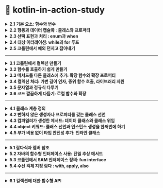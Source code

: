 # 📌 kotlin-in-action-study

<details>
<summary><strong>2.1 기본 요소: 함수와 변수</strong></summary>

## 2.1.1 첫 번째 코틀린 프로그램 작성 
  ```kotlin
fun main() {
  println("Hello World!")
}
```

- 함수를 선언할 때 `fun`  키워드 사용
- 코틀린은  간결성을 강조
- 세미클론(;)을 붙이지 않는다.

## 2.1.2 파라미터와 반환값이 있는 함수 선언

```kotlin
fun max(a: Int, b: Int): Int {
  return if (a > b) a else b 
}
```

- `max` 는 함수이름
- `(a: Int, b: Int)` 는 파라미터
- `Int` 는 반환타입
- `return if (a > b) a else b` 함수 본문

<aside>
💡

문(statement)과 식의 구분 

코틀린에서는 if는 식이지 문이 아님, 식은 값을만들어내며 다른 식의 하위 요소로 계산에 참여할 수 있는 반면, 문은 자신을 둘거싸고 있는 가장 안쪽 블록의 최상위 요소로 존재하면 아무런 값을 만들어내지 않는다는 차이가 있음. 

</aside>

## 2.1.3 식 본문을 사용해 함수를 더 간결한게 정의

```kotlin
fun max(a: Int, b: Int): Int = if (a > b) a else b 
```

- 위의 형태는 *식 분문 함수(expression body function)*이라고 부른다

모든 함수는 반환 타입이 정해져야 함, 하지만 위 본문 함수의 경우 굳이 반환타입을 적지 않아도 컴파일러가 함수 본문 식을 분석해서 식의 결과 타입을 함수 반환 타입으로 정해줌 ⇒ 이런 부석을 ‘***타입 추론’*** 이라 부름

---

## 2.1.4 데이터를 저장하기 위해 변수 선언

코틀린에서 변수 선언은 키워드(val 또는 var)로 시작하고 그 뒤에 변수이름이 옴, 그리고 변수 이름 뒤에 타입을 명시할 수 있음 

```kotlin
val question: String = "이건 질문이다" 
```

## 2.1.5 변수를 읽기 전용 변수나 제대입 가능 변수로 표시

`val` 는 value에서 따옴, 읽기 전용 참조(read-only reference)를 선언. val로 선언된 변수는 단 한 번만 대입할수 있음 (자바에서는 final) 

`var` 는 variable에서 따옴, 제대입 가능한 참조(reassignable reference) 선언, 초기화가 이뤄진 다음이라도 다른 값을 대입할 수 있음 

## 2.1.6 더 쉽게 문자열 형식 지정 : 문자열 템플릿

```kotlin
fun main() {
  val name = "고미정"
  println("Hello $name") // <= 이렇게 간단하게 사용 가능 
}
```
</details>

<details>
<summary><strong>2.2 행동과 데이터 캡슐화 : 클래스와 프로퍼티</strong></summary>

- 객체지향 언어로 클래스라는 추상화를 제공, 더 적은 양의 코드로 대부분의 공통적인 작업을 수행할수 있음

(Java)

```java
public class Person {
  private final String name;
  public Person(String name) {
    this.name = name;
  }
  public String getName() {
    return name;
  }
}
```

(Kotlin)

```kotlin
class Person(val name: String)
```

- 위 자바코드에 비해 kotlin는 이렇게 간단하게 작성할수 있다

## 2.2.1 클래스와 데이터를 연관시키고, 접근 가능하게 만들기 : 프로퍼티

- 클래스라는 개념은 데이터를 캡슐화하고, 캡슐화한 데이터를 다루는 코드를 한 주체 안에 가두는 것
- 자바에서는 데이터를 필드에 저장하면 멤버 필드의 가시성은 보통 비공개(private), 접근자 메서드를 제공   ⇒ 자바에서는 필드와 접근자를 한데 묶어 ‘프로퍼티(property)’ 라고 부름
- 코틀린은 프로퍼티를 언어 기본 기능으로 제공

```kotlin
class Person (
  val name: String, // 읽기 전용 프로퍼티로 getter 를 만들어냄
  var isStudent: Boolean // 쓸 수 있는 프로퍼티로 setter, getter를 만들어냄
)
```

## 2.2.2 프로퍼티 값을 저장하지 않고 계산 : 커스텀 접근자

```kotlin
class Rectangle(val height: Int, val width: Int) {
  val isSquare: Boolean 
    get() {
      return height == width 
    }
				
  // get() = height == width  <= 이렇게 사용해도 된다 
}
```

- 위 코드 처럼 사용할 수 있다.
- 커스텀 게터를 정의하는 방식과 클래스 안에 함수를 정의하는 방식 중 성능 차이는 없지만, 가독성 차이는 있다.  (요구사항에 따라 다르게 구현하면 될듯)

## 2.2.3 코틀린 소스코드 구조 : 디렉터리와 패키지

- 코틀린은 클래스를 조직화하기 위해 패키지라는 개념을 사용(자바 패키지와 비슷)
</details>

<details>
<summary><strong>2.3 선택 표현과 처리 : enum과 when</strong></summary>

- `when`은 자바의 `switch`를 대신하지만 훨씬 더 강력하며 더 자주 사용 되는 프로그래밍 요소
- 코틀린에서는 `enum class` 를 사용하지만 자바에서는 `enum` 을 사용

## 2.3.1 enum class와 enum 상수 정의

- enum은 자바 선언보다 코틀린 선언에 더 많은 키워드를 써야하는 흔치 않은 예

```kotlin
enum class Color {
  RED, ORANGE, YELLO;
}
```

- 이 예제에서는 코틀린에서 유일하게 세미콜론(;)이 필수인 부분을 볼 수 있음

## 2.3.2 when으로 이넘 클래스 다루기

```kotlin
fun getMnemonic(color: Color) {
  when (color) {
    Color.RED -> "RED"
    Color.GREEN -> "Green"
    Color.BLUE -> "Blue"
  }
}

fun main() {
  getMnemonic(Color.BLUE) 
  // Blue 
}

```

- 자바와 달리 break를 넣지 않아도 됨

## 2.3.3 when식의 대상을 변수에 캡처

```kotlin
enum class Color(val r: Int, val g: Int, val b: Int) {
  RED(255, 0, 0),
  GREEN(0, 255, 0),
  BLUE(0, 0, 255),
}

fun measureColor() = Color.RED

fun getWarm() = when (val color = measureColor()) {
  Color.RED -> "red: ${color.r}"// when안에서 만든 변수의 프로퍼티에 접근할 수 있음 
  Color.GREEN -> "greed : ${color.g}"
  Color.BLUE -> "blue : ${color.b}"
}
```

## 2.3.5 인자 없는 when 절 사용

```kotlin
val score = 75

when { // <- 인자가 없음 
  score >= 90 -> println("A")
  score >= 80 -> println("B")
  score >= 70 -> println("C")
  score >= 60 -> println("D")
  else -> println("F")
}
```

## 2.3.6 스마트 캐스트: 타입 검사와 타입 캐스트 조합

```kotlin
interface Expr

class Num(val value: Int) : Expr
class Sum(val left: Expr, val right: Expr) : Expr

fun eval(e: Expr): Int = when(e) {
  is Num -> e.value
  is Sum -> eval(e.left) + eval(e.right)
  else -> throw IllegalArgumentException("Unknown expression")
}
```

```kotlin
fun eval(e: Expr): Int {
  if (e is Num) {
    val n = e as Num // 여기서 Num으로 타입을 변환하는데, 이는 불필요한 중복
      return n.value
  }

  if (e is Sum) {
    return eval(e.right) + eval(e.left) // < 변수 e에 대해 스마트 캐스트를 사용
  }
  throw IllegalArgumentException("Unknown expression")
}

fun main() {
  println(eval(Sum(Sum(Num(1), Num(2)), Num(4))))
}

```

- `is`  는 자바의 `instanceof`  와 같다
- 코틀린의 is는 약간의 편의를 추가로 제공
</details>

<details>
<summary><strong>2.4 대상 이터레이션: while과 for 루프 </strong></summary>


- 코틀린의 이터레이션은 자바 등 다른 언어에서 사영호난 방법과 아주 비슷
- `while`은 다른 언어와 마찬가지인 전통적인 형식을 따름

## 2.4.1 조건이 참인 동안 코드 반복 : while 루프

- while 문

```kotlin
while(조건) {
  if(shouldExit) {
    break
  }
}
```

- do-while문

```kotlin
do {
  if (shouldExit) {
    continue
  }
} while (조건)
```

- 내포된 루프의 경우 코틀린에서는 레이블을 지정할 수 있음. 그 후 `break` 나 `continue` 를 사용할 때 레이블을 참조할수 있음

```kotlin
outer@while(outerCondition) {
  while(innerCondition) {
    //if(shouldExit) break 
    //if(shouldExit) continue

    // 레이블을 지정하면 지정한 루프를 빠져나갈수 있음
    //if(shouldExit) break@outer
    //if(shouldExit) continue@outer	
  }
}
```

## 2.4.2 수에 대해 이터레이션: 범위와 순열

- 코틀린의 범위는 폐구간, 즉 양끝을 포한하는 구간

```kotlin
val oneToTen = 1..10 // (1부터 10까지)
```

- 이런 식으로 어ㅈ떤 범위에 속한 값을 일정한 순서로 이터레이션하는 경우를 **순열(progresstion)이라고 부름**
- `downTo` 는 역방향 순열

## 2.4.3 맵에 대해 이터레이션

방법1. 

```kotlin
val collection = listOf("red", "blue", "green")
for (color in collection) {
  print("$color")
}
```

방법2

```kotlin
val collection = listOf("red", "blue", "green")
for ((index, element) in collection.whitIndex()) { // <- 인덱스와 함께 컬렉션을 이터레이션 함 
   print("$index, $element")
}
```

## 2.4.4 in으로 컬렉션이나 범위의 원소검사

- in 연산자를 사용해 어떤 값이 범위에 속하는지 검사할 수 있음

```kotlin
  when (ch) {
     in '0'..'9' -> println("$ch 는 숫자입니다.")
     in 'a'..'z', in 'A'..'Z' -> println("$ch 는 알파벳입니다.")
     else -> println("$ch 는 특수문자입니다.")
  }
```
</details>

<details>
<summary><strong>2.5 코틀린에서 예외 던지고 잡아내기</strong></summary>



- 코틀린에서 예외 처리는 자바나 다른 언어의 예외 처리와 비슷
- `throw` 키워드를 사용해 예외를 던질 수 있음
    
    ```kotlin
    if(percentage !in 0..100) {
	throw IllegalArgumentException("a percentage value nust be between - and 100") 
    }
    ```
    

## 2.5.1 try, catch, finally를 사용한 예외 처리와 오류 복구

```kotlin
try {
    // 예외가 발생할 수 있는 코드
} catch(e: Exception) {
    // 예외 처리 코드
} finally {
    // 항상 실행되는 코드 (예외 여부 상관없음)
}
```

```kotlin
fun parseNumber(input: String): Int {
    return try {
        input.toInt()
    } catch (e: NumberFormatException) {
        println("오류 발생: 숫자가 아닌 입력값 [$input]")
        -1 // 예외 발생 시 기본값으로 -1 반환하여 복구
    } finally {
        println("입력값 처리 완료: $input")
    }
}
```

- 자바에서는 체크 예외가 메서드 시그니처의 일부

| **예외 종류**	 | 	**메서드 시그니처에 명시 필요 여부** |
| --- | --- |
| Checked Exception (IOException, SQLException)	 | 필수 (꼭 명시해야 함) |
| Unchecked Exception (NullPointerException, ArithmeticException) |  불필요 (명시하지 않아도 됨 |

## 2.5.2 try를 식으로 사용

- 지금까지는 try를 문으로만 사용했지만, try의 결과를 변수에 대입 할 수 있음
- 아래 코드처럼 catch에서 반환할 수 도 있음
    
    ```kotlin
    fun parseInt(input: String): Int {
        return try {
            input.toInt()
        } catch (e: NumberFormatException) {
            -1  
        }
    }
    ```
</details>
<hr>
<details>
<summary><strong>3.1 코틀린에서 컬렉션 만들기 </strong></summary>



``` kotlin
val set1 = setOf(1,7, 53)

val list = listOf(1, 7, 53)
val map = listOf(1 to "one", 7 to "seven", 53 to "fifity-three")
```

- 여기서 `to` 는 언어가 제공하는 특별한 키워드가 아니라 일반 함수라는 점에 유의

```kotlin
println(set.javaClass) // class java.util.LinkedHasSet

println(list.javaClass) // class java.util.Arrays$ArrayList

println(map.javaClass) // class java.util.LinkedHashMap
```

- 결과에서 알 수 있는 것처럼 코틀린은 표준 자바 컬렉션 클래스를 사용
- 자바와 달리 코틀린 컬렉션 인터페이스가 디폴트로 읽기 전용이라는 사실을 알고있자	
</details>

<details>
<summary><strong>3.2 함수를 호출하기 쉽게 만들기</strong></summary>



- 컬렉션을 만드는 방법을 살펴봤으므로 뭔가 간단한 일을 하자?

```kotlin
val list = listOf(1, 2, 3)
println(list) 
// [1, ,2, 3]
```

## 3.2.1 이름 붙인 인자

- 첫 번째 문제는 함수 호출 부분의 가독성

```kotlin
val items = listOf("apple", "banana", "cherry")
val result = items.joinToString(separator = ", ", prefix = "[", postfix = "]")
println(result) 
```

- 코틀린으로 작성한 함수를 호출할 때는 함수에 전달하는 인자 중 일부의 이름을 명시 할 수 있음
- 전달하는 모든 인자의 이름을 지정하는 경우 심지어 인자의 수선를 변경할 수 있음

## 3.2.2 디폴트 파라미터 값

```kotlin
fun <T> .joinToString(
    collection: Collection<T>,
    separator: String = ", ",
    prefix: String = "",
    postfix: String = "".
): String 
```

- collection을 제외하고 기본값이 지정된 파라미터 값임
- 함수를 호출할때 모든 인자를 쓸 수도 있고, 일부를 생략할 수도 있음
- 함수의 디폴트 파라미터 값은 함수를 호출하는 쪽이 아니라 함수 선언 쪽에 인코딩 된다는 사실!, 어떤 클래스 안에 정의된 함수의 기본값을 바꾸고 그 클래스가 포함된 파일을 재컴파일하면 그 함수를 호출하는 코드 중 값을 지정하지 않은 모든 이자는 자동으로 바뀐

기본값을 적용받음

## 3.2.3 정적인 유틸리티 클래스 없애기: 최상위 함수와 프로퍼티

- 자바에서는 모든 코드를 클래스의 메서드로 작성해야만 한다는 사실을 알고 있음
- **최상위 함수와 프로퍼티**
    - Kotlin에서는 클래스 내부가 아닌 파일의 최상위에 직접 함수를 선언할 수 있음. 이렇게 선언된 함수는 해당 패키지 내에서 자유롭게 사용할 수 있음
- **적 메서드 불필요**
    - Java에서는 정적 메서드를 담기 위해 유틸리티 클래스를 만들어야 하지만, Kotlin에서는 이런 패턴이 필요 없음
- **JVM 상호 운용성**
    - 최상위 함수와 프로퍼티는 컴파일 시 파일 이름에 따른 클래스로 변환됨. 필요하다면 @file:JvmName("CustomName") 어노테이션을 사용해 클래스 이름을 변경할 수 있음
- 최상위 함수 예시
    
    ```kotlin
    fun isNullOrEmpty(s: String?): Boolean = s == null || s.isEmpty()
    ```
    
- 최상위 프로퍼티 예시
    
    ```kotlin
    val defaultGreeting: String = "Hello, world!"
    ```
</details>

<details>
<summary><strong>3.3 메서드를 다른 클래스에 추가: 확장 함수와 확장 프로퍼티 </strong></summary>



- 확장 함수는 단순
- 확장 함수는 어떤 클래스의 멤버 메서드인 것처럼 호출할 수있지만, 그 클래스의 밖에 선언된 함수

```kotlin
fun String.lastChar(): Char = this.get(this.length - 1)
```

- 함수 이름 앞에 그 함수가 확장할 클래스의 이름을 덧붙이는 것 → 이런 클래스를 수신 객체 타입(receiver type)라 부름
- 확장 함수 호출 . 시여러분이 호출하는 대상 값(객채)를 수신 객체(receiver object)라고 부름

```kotlin
println("Kotlin".lastChar()) 
// n 
```

- 확장 함수 내부에서는 일반적인 인스턴스 메서드의 내부와 마찬가지로 수신 객체의 메서드나 프로퍼티를 바로 사용할 수 있음
- 하지만 확장 함수가 캡슐화를 깨지 않는 다는 사실
- 클래스 안에서 정의한 메서드와 달리 확장 함수안에서는 클래스 내부에서만 사용 할수 있는 `private` , `protected` 를 사용 할 수 없음

## 3.3.1 임포트와 확장 함수

- 확장 함수를 쓰려면 다른 클래스나 함수와 마찬가지로 해당 함수를 임포드를 해야함

## 3.3.2 자바에서 확장 함수 호출

```kotlin
char c = StringUtilKt.lastChat("Java");
```

## 3.3.3 확장 함수로 유틸리티 함수 정의 (생략)

## 3.3.4 확장 함수는 오버라이드를 할수 없다

- 확장 함수는 오버라이드를 할 수 없음

## 3.3.5 확장 프로퍼티

- 확장 함수와 마찬가지로 확장 프로퍼티를 사용하면 함수가 아니라 프로퍼티 형식의 구문으로 사용할수 있는 api를 추가할 수 있음
- 프로퍼티라는 이름으로 불리기는 하지만 상태를 저장할 적절한 방법이 없기때문에 실제로 확장 프로퍼티는 아무 상태도 가질 수 없음

```kotlin
val String.lastChar: Char
	get() = get(length - 1)
```

- 확장 프로퍼티도 단지 프로퍼티에 수신 객체 클래스가 추가됐을 뿐임을 알 수 있음
- 뒷받침하는 필드가 없어 기본 게터 구현을 제공 할 수 없으므로 최소한 게터는 꼭 정의를 해야함
- 초기화 코드에서 계산한 값을 담을 장소가 전혀 없으므로 초기화 코드를 쓸 수 없음	
</details>

<details>
<summary><strong>3.4 컬렉션 처리: 가변 길이 인자, 중위 함수 호출, 라이브러리 지원 </strong></summary>


 - `vararg` 키워드를 사용하면 호출 시 인자 개수가 달라질 수 있는 함수를 정의 할 수 있음
- `infinx(중위)` 함수 호출 구문을 사용하면 인자가 하나뿐인 메서드를 간편하게 호출 할 수 있음
- `구조 분해 선언` 을 사용하면 복합적인 값을 분해해여 여러변수에 나눠 담을 수 있음

## 3.4.1 자바 컬렉션 API 확장

```kotlin
fun <T> List<T>.last(): T { /* 마지막 원소를 반환함 */}
fun Collection<Int>.max(): Int { /* 컬렉션의 최댓값을 찾음 */}
```

- 위 예시 처럼 확장함수로 사용 가능

## 3.4.2 가변 인자 함수 : 인자의 개수가 달라질 수 있는 함수 정의

- 리스트를 생성하는 함수를 호출할 대 원하는 만큼 많이 원소를 전달 할 수 있음

```kotlin
val list = listOf(2,3,4,5,6)
```

```kotlin
fun listOf<T>(vararg values: T): List<T> {}
```

- 이 함수는 호출할 때 원하는 개수만큼 여러값을 인자로 넘기면 배열에 그 값들을 넣어주는 언어 기능인 가변 길이 인자(vararg) 사용

- 이미 배열에 들어있는 원소를 가변 길이 인자로 넘길 떼도 코틀린과 자바 구문이 다름
- 자바에서는 배열을 그냥 넘기면 되지만 코틀린에서는 배열을 명시적으로 풀어 배열의 각 원소가 인자로 전달되게 해야함 → 이런 기능을 스프레드(spread) 연산자라 함
- 스프레드 연산은 배열앞에 *를 붙이기만 하면 됨

```kotlin
fun main(args: Array<String>) {
	val list = listOf("args:", *args)
}
```

## 3.4.2 쌍(튜플) 다루기 : 중위 호출과 구조 분해 선언

```kotlin
val map = mapOf(1 to "One", 7 to "seven", 3 to "three")
```

- `to` 라는 단어는 kotlin키워드가 아님 이 코드는 중위 호출이라는 특별한 방식으로 `to` 라는 일반 메서드를 호출
    
    ```kotlin
    infix fun Any.to(other: Any) = Pair(this, other)
    ```
    
    - 이 `to` 함수는 `Pair` 의 인스턴스를 반환
    - `Pair` 의 내용을 갖고 두 변수를 즉시 초기화 할 수 있음
        
        ```kotlin
        val (number, name) = 1 to "One"
        ```
        
        - 이런 기능을 구조 분해 선언 이라고 부름
</details>

<details>
<summary><strong>3.5 문자열과 정규식 다루기 </strong></summary>


- 코틀린 문자열은 자바 문자열과 똑같음
- 코틀린 코드가 만들어낸 문자열을 아무 자바 메서드에 넘겨도 되며, 자바 코드에서 받은 문자열을 아무 코틀린 표준 라이브러리 함수에 전달해도 전혀 문제 없음

## 3.5.1 문자열 나누기

- `String` 의 `split` 메서드를 알고 있을것이다
- `“12.345-6.A”.split(.)` 라는 호출의 결과가 `[12, 345-6, A]` 배열이라고 생각하는 실수를 저지를는 개발자가 많음 ⇒ 하지만 `split` 은 빈 배열을 반환함
- 이유는 `split` 이 정규식(regular expression)을 구분 문자열로 받아 . 그정슈식에 따라 문자열을 나누기 때문 → 이 경우 마침표는 모든 문자를 나타내는 정규식으로 해석
- 정규식을 파라미터로 받는 함수는 `String`이 아닌 `Regex` 타입의 값을 받음

```kotlin
fun main() {
	println("12.345-6.A".split("\\.|-".toRegex())) // <- 정규식을 명시적으로 받음
	// [12, 345, 6, A]
}
```

- 하지만 이렇게 간단한 경우 정규식을 사용할 필요 x
- `split` 확장 함수 오버로딩한 버전 중에는 구분 문자열을 하나 이상 인자로 받는 함수가 있음

```kotlin
fun main() {
	println("12.345-6.A".split('.', '-')) // 이렇게 사용해도 똑같은 결과를 얻을 수 있음 
}
```

## 3.5.2 정규식과 3중 따옴표로 묶은 문자열

- 코틀린에서는 정규식을 사용하지 않고도 문자열을 쉽게 파싱할 수 있음

## 3.5.3 여러 줄 3중 따옴표 문자열

- 3중 따옴표 문자열은 문자열 이스케이프를 피하기 위해서만 사용하지는 않음

```kotlin
fun main() {
    val multilineString = """
        첫 번째 줄입니다.
        두 번째 줄입니다.
        세 번째 줄입니다.
    """.trimIndent()

    println(multilineString)
}

//첫 번째 줄입니다.
//두 번째 줄입니다.
//세 번째 줄입니다.
```

- 3중 따옴표 문자열 안에 문자열 템플릿을 사용할 수 있음 그러나 3중 따옴표 문자열 안에서는 이스케이프를 할 수 없기 때문에 문자열 내용에서 $나 유니코드 이스케이프를 사용하고 싶을 때는 내포 식을 사용해야함
</details>

<details>
<summary><strong>3.6 코드 깔끔하게 다듬기: 로컬 함수와 확장</strong></summary>

 - 많은 개발자가 좋은 코드의 중요한 특징 중 하나가 중복이 없는 것이라 믿음 →ㅇㅈㅇㅈ
    
    → 이런 원칙에 대해 **반복하지 말라(DRY: Don’t Repeat Yourself)** 라는 이름도 있음 
    
- 자바에서는 쉽지않지만 코틀린에는 더 깔끔한 해법이 있음
- 코틀린에서는 함수에서 추출한 함수를 원래의 함수 내부에 내포 시킬 수 있음

- 코드 중복을 보여주는 예제

```kotlin
class Student(val name: String, val korean: Int, val english: Int, val math: Int) {
    fun koreanAverage(): Double {
        return korean / 100.0 * 100
    }

    fun englishAverage(): Double {
        return english / 100.0 * 100
    }

    fun mathAverage(): Double {
        return math / 100.0 * 100
    }
}
```

- 로컬 함수를 사용해 코드 중복 줄이기

```kotlin
class Student(val name: String, val korean: Int, val english: Int, val math: Int) {
    
    // 공통 로직을 메서드로 추출
    private fun calculateAverage(score: Int): Double {
        return score / 100.0 * 100
    }

    fun koreanAverage(): Double {
        return calculateAverage(korean)
    }

    fun englishAverage(): Double {
        return calculateAverage(english)
    }

    fun mathAverage(): Double {
        return calculateAverage(math)
    }
}
```

- 로컬 함수를 확장하기

```kotlin
class Calculator {
    fun calculateArea(width: Int, height: Int, isRectangle: Boolean): Int {

        fun rectangleArea() = width * height
        fun triangleArea() = width * height / 2

        return if (isRectangle) rectangleArea() else triangleArea()
    }
}

fun main() {
    val calculator = Calculator()

    println("직사각형 면적: ${calculator.calculateArea(10, 5, true)}")
    println("삼각형 면적: ${calculator.calculateArea(10, 5, false)}")
}
```

- `rectangleArea` , `triangleArea` 처럼 내부에 로컬 함수로 넣을 수 있음
- 하지만 내포된 함수의 깊이가 깊어지면 코드를 읽기가 상당히 어려워질 수 있으므로 일반적으로 한 단계만 함수를 내포시키라고 권장함
</details>

<hr>

<details>
<summary><strong>4.1 클래스 계층 정의</strong></summary>

 - 코틀린 가시성/접근 변경자는 자바와 비슷하지만 아무것도 지정하지 않을 경우의 기본 가시성은 다름
- 코틀린에 새로 도입한 `sealed` 변경자를 설명할거임
- `sealed` 는 클래스 상속이나 인터페이스 구현을 제한함

## 4.1.1  코틀린 인터페이스

- 코틀린 인터페이스 안에는 추상 메서드뿐 아니라 구현이 있는 메서드도 정의할 수 있음
- 다만, 인터페이스에는 아무런 상태도 들어갈 수 없음

```kotlin
interface Clickable {
  fun click()
}
```

- 이 코드는 `click` 이라는 추상 메서드가 있는 인터페이스를 정의
- 예를 들어 버튼을 클릭할 . 수있게 만들려면 클래스 선언에서 클래스 이름 뒤에 콜론을 표시하고 그 뒤에 인터페이스 이름을 넣고 `click` 함수의 구현을 제공해야함

```kotlin
class Button: Clickable {
  override fun click() = println("I was clicked")
}

fun main() {
  Button().click()
  // I was clicked
}
```

## 4.1.2 open, final, abstract 변경자: 기본적으로 final

- 기본적으로 코틀린 클래스에 대해 하위 클래스를 만들수 없고, 기반 클래스의 메서드를 하위 클래스가 오버라이드할 수도 없음 → 즉 코틀린에서 모든 클래스와 메서드는 기본적으로 `final` 임
- 자바는 `final` 로 명시적으로 지정하지 않는 . 한모든 클래스를 다른 클래스가 상속할 수 있고, 오버라이드도 가능 → 코틀린은 자바 방식이 편리할 수도 있지만 문제가 될수 있기에 이런 접근 방법을 사용하지 않음

---

- **`취약한 기반 클래스`**라는 문제는 기반 클래스 구현을 변경함으로써 하위 클래스가 잘못된 동작을 하게되는 경우를 뜻함
- 어떤 클래스가 자신을 상속하는 방법에 대해 정확한 규직을 제공하지 않는다면 그 클래스의 클라이언트는 기반 클래스를 작성한 사람의 의도와 다른 방식으로 메서드를 오버라이드할 위험이 있음
- 유명한 책인 이펙티브 자바에서는 “*상속을 위한 설계와 문서를 갖춰라 그럴 수 없다면 상속을 금지하라*” 라는 조언이 있음 ⇒ 이는 특별히 하위 클래스에서 오버라이드하도록 의도된 클래스와 메서드가 아니라면 모두 `final` 로 만들라는 뜻

⇒ 코틀린도 마찬가지로 철학을 따르면서, 클래스와 메서드는 기본적으로 `final` 임

- 어떤 클래스의 상속을 허용하려면 클래스 앞에 `open` 변경자를 붙여야함
- 클래스를 `abstract` 로 선언할 수도 있음, `abstract` 로 선언한 추상 클래스는 인스턴스화 할 수 없음
- 추상 클래스에는 구현이 없어 하위 클래스에서 오버라이드해야만하는 추상 멤버가 있는 것이 보통, 추상 멤버는 항상 열려있음, 따라서 추상 멤버 앞에 `open` 변경자를 명시할 필요 없음

![Image](https://github.com/user-attachments/assets/893014a8-df05-4e6e-ac20-d74367f0d08c)

## 4.1.3 가시성 변경자: 기본적으로 공개

- `가시성 변경자` 는 코드 기반에 있는 선언에 대한 클래스 외부 접근을 제어함
- 코틀린은. `public` `protected` `private` 변경자를 제공
- 코틀린에서 아무 변경자도 없는 선언은 모두 공개, 즉 `public` 임
- 모듈안으로만 한정된 가시성을 위해 코틀린은 `internal` 이라는 가시성을 제공, 모듈은 함께 컴파일되는 코틀린 파일의 집합
- 코틀린에서는 최상위 선언에 대해 `private` 가시성을 허용

![Image](https://github.com/user-attachments/assets/063eff48-eafe-4c08-9b8a-bc25ba1439b7)

## 4.1.4 내부 클래스와 내포된 클래스: 기본적으로 내포 클래스

- 자바처럼 코틀린에서도 클래스 안에 다른 클래스를 선언할 수 있음
- 클래스안에 다른 클래스를 선언하면 도우미 클래스를 캡슐화하거나 코드 정의를 그 코드를 사용하는 곳 가까이에 두고 싶을때 유용
- 하지만 자바와 달리 `nested class(내포 클래스)` 는 명시적으로 요청하지 않는 한 바깥쪽 클래스 인스턴스에 대한 접근 권한이 없음

![Image](https://github.com/user-attachments/assets/d3cab0a4-6200-4f30-a1ec-033dcd6ad401)

## 4.1.5 봉인된 클래스: 확장이 제한된 클래스 계층 정의

- `sealed class(봉인된 클래스)` 는 코틀린에서 클래스 계층의 확장을 제한하기 위해 사용되는 특수한 클래스
- **제한된 상속**  : `sealed class(봉인된 클래스)`는 같은 파일 내에서만 하위 클래스를 정의할 수 있으므로, 미리 정해진 클래스 계층만 존재하게 됨
- **안전한 `when` 표현식 :** 상속 계층이 제한되어 있기 때문에, `when` 식을 사용할 때 모든 경우를 쉽게 확인할 수 있어 컴파일러가 `exhaustive(모든 경우를 처리함을 보장)`검사를 수행할 수 있음
- **추상 클래스와 유사 :**  `sealed class(봉인된 클래스)`는 기본적으로 추상 클래스로 동작하며, 인스턴스를 직접 생성할 수 없음

```kotlin
sealed class Result

data class Success(val data: String) : Result()
data class Error(val message: String) : Result()

fun handleResult(result: Result) {
    when (result) {
        is Success -> println("성공: ${result.data}")
        is Error -> println("오류: ${result.message}")
    }
}
```
</details>


<details>
<summary><strong>4.2 뻔하지 않은 생성자나 프로퍼티를 갖는 클래스 선언 </strong></summary>

 - 객체지향 언어에서 클래스는 보통 생성자를 하나 이상 선언할 수 있음
- 코틀린도 마찬가지지만 한가지 중요하고 특이한 차이가 있음
- 코틀린은 주 생성사와 부 생성자를 구분함
- 또한, 코틀린에서는 초기화 블록을 통해 초기화 로직을 추가할 수 있음

## 4.2.1 클래스 초기화: 주 생성자와 초기화 블록

```kotlin
class User(val nickname: String)
```

- 보통 클래스의 모든 선언은 중괄호({}) 사이에 들어감, 하지만 이 클래스 선언에는 중괄호가 없고 괄호 사이에 `val` 선언만 존재함
- 이렇게 클래스 이름 뒤에 오는 괄호로 둘러싸인 코드를 `주 생성자` 라고 부름
- `주 생성자` 는 생성자 파라미터를 지정하고 그 생성자 파라미터에 의해 초기화되는 프로퍼티를 정의하는 2가지 목적에 쓰임

```kotlin
class User constructor(_nickname: String) {
  val nickname: String
	
  init { // 초기화 블록 
     nickname = _nickname
  }
}
```

- `constructor` 키워드는 주 생성자나 부 생성자 정의를 시작할때 사용
- `init` 키워드는 초기화 블록을 시작함
    - 초기화 블록에는 클래스의 객체가 만들어질 때 실행될 초기화 코드가 들어감
    - 초기화 블록은 주 생성자와 함께 사용
- 생성자 파라미터 `_nickname` 에서 맨 앞의 밑줄(_)은 프로퍼티와 생성자 파라미터를 구분해줌 → 자바에서는 `this.nickname = nickname` 같은 식으로 사용

## 4.2.2 부 생성자: 상위 클래스를 다른 방식으로 초기화

- 일반적으로 코틀린에서는 생성자가 여럿 있는 경우가 자바보다 훨씬 적음
- 코틀린의 디폴트 파라미터 값과 이름 붙은 인자 문법을 사용해 해결할 수 있음
- JAVA
    
    ```kotlin
    public class Downloader {
       public Downloader(String url) {
       // 어떤 코드
       }
       public Downloader(URI uri) {
       // 어떤 코드
       }
    }
    ```
    
- Kotlin
    
    ```kotlin
    open class Downloader {
      constructor(url: String) {
      // 어떤 코드
      }
      constructor(uri: URI) {
      // 어떤 코드
      }
    }
    ```
    
- 이 클래스는 주 생성자를 선언하지 않고 부 생성자만 2가지 선언
- 부 생성자는 `constructor` 키워드로 시작하고, 필요에 따라 얼마든지 많은 부 생성자를 선언해도 됨

## 4.2.3 인터페이스에 선언된 프로퍼티 구현

- 코틀린에서는 인터페이스에 추상 프로퍼치 선언을 넣을 수 있음

```kotlin
interface User {
  val nickname: String 
}
```

- `User` 인터페이스를 구현하는 클래스가 `nickname` 의 값을 얻을 수 있는 방법을 제공해야 한다는 뜻
- 인터페이스는 아무 상태도 포함할 수 없으므로 상태를 저장할 필요가 있다면 인터페이스를 구현한 하위 클래스에서 상태 저장을 위한 프로퍼티 등을 만들어야함

## 4.2.4 게터와 세터에서 뒷받침하는 필드에 접근

- 이제는 이 두 유형을 조합해서 어떤 값을 저장하되 그값을 변경하거나 읽을 때마다 정해진 로직을 실행하는 유형의 프로퍼티를 만드는 방법을 아아보자

```kotlin
class User(val name: String) {
   var address: String = "unspecfied"
      set(value: String) {
          println(
             """
		Address was changed for $name:
		"$field" -> "$value". // <- 뒷받침하는 필드 값 읽기
             """.trimIndent()
          )
          field = value  // <- 뒷받침하는 필드 값 변경하기 
      }
}
```

```kotlin
fun main() {
  val user = User("Alice")
  user.address = "충정로"
  //  Address was changed for Alice : 
  //  "unspecfied" -> "충정로".
}
```

- 코틀린에서 프로퍼티의 값을 바꿀 때는 `user.address = "new value"` 처럼 필드 설정 구문을 사용
- 이 구문은 내부적으로는 `address` 의 `setter` 를 호출

## 4.2.5 접근자의 가시성 변경

- 접근자의 가시성은 기본적으로는 프로퍼티의 가시성과 같음
- 하지만 원한다면 `get` 이나 `set` 앞에 가시성 변경자를 추가해서 접근자의 가시성을 변경할 수 있음

```kotlin
class LengthCounter {
   val counter: Int = 0  // 이 클래스 밖에서 이 프로퍼티의 값을 바꿀 수 없음  
      private set   
	
   fun addWord(word: String) {
      counter += word.length
   }
}
```
</details>


<details>
<summary><strong>4.3 컴파일러가 생성한 메서드: 데이터 클래스와 클래스 위임 </strong></summary>

 - 자바에서는 `equals` , `hashcode` , `toString` 등 비슷한 방식으로 기계적으로 구현할 수 있는 몇가지 메서드가 정의되어 있음
- 코틀린 컴파일러는 한 걸음 더 나가서 이런 메서드를 기계적으로 생성하는 작업을 보이지 않는 곳에서 해줌

---

- 코틀린의 모든 클래스는 기본적으로 최상위 클래스인 **`Any`**를 상속받으며, 이때 자동으로 다음의 세 가지 메서드가 제공
- **`equals(other: Any?)`**
    - 기본적으로 참조(주소) 동등성 비교를 수행
    - 객체의 내용에 기반한 동등성 비교가 필요하다면 재정의가 필요
- **`hashCode()`**
    - 객체의 해시 코드를 반환하며, equals()와의 일관성을 유지
    - `equals()`를 재정의하는 경우, 반드시 `hashCode()`도 같이 재정의해야 함
- **`toString()`**
    - 기본 구현은 클래스 이름과 해시 코드를 포함한 문자열을 반환
    - 디버깅이나 로깅 목적으로 객체의 상태를 명확히 표현하도록 재정의할 수 있음

---

- **데이터 클래스**의 경우, 위의 세 메서드 외에도 프로퍼티 기반의 copy()와 componentN() 메서드가 자동으로 생성되어, 객체 비교와 복사, 구조 분해 선언이 용이해짐

---

- 클래스 위임 : by 키워드 사용
    - 클래스 위임은 특정 인터페이스의 구현을 다른 객체에게 위임하는 패턴
    - 이를 위해 Kotlin에서는 by 키워드를 사용
    - 예를 들어, 어떤 클래스가 인터페이스를 구현할 때, 실제 구현은 다른 객체에 맡기고 호출은 자동으로 해당 객체의 메서드가 실행되도록 할 수 있음
</details>


<details>
<summary><strong>4.4 object 키워드: 클래스 선언과 인스턴스 생성을 한꺼번에 하기</strong></summary>

 
- 코틀린에서는 `object` 키워드가 몇 가지 상황에서 쓰임
- 객체 선언
    - `싱글턴` 을 정의하는 한 가지 방법
- 동반 객체
    - 어떤 클래스와 관련이 있지만 호출하기 위해 그 클래스의 객체가 필요하지는 않은 메서드와 팩토리 메서드를 담을 때 쓰임
    - 동반 객체의 멤버에 접근할 때는 동반 객체가 포함된 클래스의 이름을 사용
- 객체 식 : 자바의 익명 내부 클래스 대신 쓰임

## 4.4.1 객체 선언 : 싱글턴을 쉽게 만들기

- 객체지향 시스템을 설계하다 보면 인스턴스가 하나만 필요한 클래스가 유용한 경우가 많음
- 자바에서는 보통 클래스의 생성자를 `private` 으로 제한하고 정적인 필드에 . 그클래스의 유일한 객체를 저장하는 `싱글턴 패턴` 을 통해 이를 구현함
- 코틀린은 객체 선언 기능을 통해 `싱글턴` 을 언어에서 기본 지원함
    
    ```kotlin
    object Payroll {
    	fun test() {
    		// 
    	}
    }
    ```
    
- 객체 선언은 `object` 키워드로 시작
- 객체 선언에서는 생성자를 쓸 수 없음 → 이유는 일반 클래스 인스턴스와 달리 싱글턴 객체는 객체 선언문이 있는 위치에서 생성자 호출없이 즉시 만들어짐

## 4.4.2 동반 객체: 팩토리 메서드와 정적 멤버가 들어갈 장소

- 코틀린 클래스 안에는 정적인 멤버가 없음
- 코틀린 언어는 자바 `static` 키워드를 지원하지 않음, 그 대신 코틀린에서는 패키지 수준의 최상위 함수와 객체 선언을 활용함
- 대부분의 경우 최상위 함수를 활용하는 편을 더 권장함

## 4.4.3 동반 객체를 일반 객체처럼 사용

- 동반 객체는 클래스 안에 정의된 일반 객체
- 따라서 다른 객체 선언처럼 동반 객체에 이름을 붙이거나, 동반 객체가 인터페이스를 상속하거나, 동반객체 안에 확장 함수와 프로퍼티를 정의할 수 없음

```kotlin
// 1. 인터페이스 정의: 동반 객체가 구현할 인터페이스
interface Factory<T> {
    fun create(): T
}

// 2. Person 클래스 정의와 동반 객체 구현
class Person(val name: String) {
    // 동반 객체가 Factory<Person> 인터페이스를 구현함
    companion object : Factory<Person> {
        override fun create(): Person = Person("Default Name")
    }
}

// 3. 동반 객체에 대한 확장 함수 정의
fun Person.Companion.greet() {
    println("Hello from the Person companion object!")
}

// 4. 동반 객체를 일반 객체처럼 매개변수로 전달하는 함수
fun <T> build(factory: Factory<T>): T = factory.create()

fun main() {
    // 동반 객체의 메서드를 직접 호출하여 객체 생성
    val person1 = Person.create()
    println("person1.name = ${person1.name}")

    // 동반 객체에 정의된 확장 함수 호출
    Person.greet()

    // 동반 객체를 일반 객체처럼 함수의 인자로 전달하여 사용
    val person2 = build(Person)
   }
```

## 4.4.4 객체 식: 익명 내부 클래스를 다른 방식으로 작성

- `object` 키워드를 싱글턴과 같은 객체를 정의하고 그 객체에 이름을 붙일 때만 사용하지 않음
- 익명 객체를 정의할 때도 `object` 키워드를 씀	
</details>


<details>
<summary><strong>4.5 부가 비용 없이 타입 안전성 추가: 인라인 클래스</strong></summary>
인라인 클래스를 사용하면 수명이 짧은 객체를 많이 할당함으로써 발생할 수있는 겅능 저하를 피하면서도 프로그램에 새로운 타입 안정성 계층을 추가할 수있음 
</details>

<hr>
<details>
<summary><strong>5.1 람다식과 멤버 참조 </strong></summary>
	- 자바 프로그래머들은 람다의 도입을 오랫동안 기다려왔고 자바8의 람다는 . 그기다림의 끝
- 람다가 왜 중요할까?

## 5.1.1 람다 소개: 코드 블록을 값으로 다루기

- 람다는 **코드 블록을 변수에 담거나** **함수 인자로 넘길 수 있음**
- 함수형 프로그래밍의 핵심 개념 중 하나

```kotlin
val greet = { println("Hello!") }
greet()  // Hello! 출력

//함수처럼 변수 greet를 호출할 수 있음.
```

## 5.1.2 람다와 컬렉션

- 컬렉션 함수(filter, map, forEach 등)와 **람다를 조합하면 강력해짐**
- 반복문 없이 **짧고 읽기 쉬운 코드**를 만들 수 있음

## 5.1.3 람다식의 문법

- { 매개변수 -> 본문 } 형태
- 매개변수가 하나일 땐 it 사용 가능
- 타입 생략 가능(컴파일러가 추론)

```kotlin
val square: (Int) -> Int = { it * it }
println(square(4))  // 16
```

## 5.1.4 현재 영역에 있는 변수 접근

- 람다는 **바깥 스코프**에 있는 변수를 자유롭게 참조할 수 있음  (→ **클로저**)
- 값이 변경될 수도 있음

```kotlin
var counter = 0
val increment = { counter++ }
```

## 5.1.5 멤버 참조

- 클래스명::함수명, 객체명::함수명 형태로 사용
- 람다를 더 짧고 깔끔하게 표현할 수 있음

## 5.1.6 값과 엮인 호출 가능

- 객체에 묶인(바인딩된) 멤버 참조를 만들 수 있음
- 이후에 이 참조를 호출할 때마다 **묶인 값**을 기준으로 동작함

```kotlin
val number = 42
val isEqualTo42 = number::equals

println(isEqualTo42(42))  // true
println(isEqualTo42(100)) // false
```
</details>

<details>
<summary><strong>5.2 자바의 함수형 인터페이스 사용: 단일 추상 메서드 </strong></summary>
	- JVM 생태계에는 이미 코틀린으로 작성된 수많은 라이브러리가 있고, 이런 라이브러리는 코틀린 람다를 직접 사용할 수 있음
- 하지만 코틀린 프로젝트에 자바로 작성한 라이브러리를 사용하게 될 가능성이 큼, 다행인 점은 코틀린 람다가 자바 API와 완전히 호환된다는 점

## 5.2.1 람다를 자바 메서드의 파라미터로 전달

- 자바 메서드가 **함수형 인터페이스**를 받으면, 코틀린에서는 **람다식**을 그냥 넘기면 됨

```java
public interface Comparator<T> {
    int compare(T o1, T o2);
}
```

```java
val list = listOf(3, 5, 1, 2)
val sortedList = list.sortedWith { a, b -> a - b }

println(sortedList) // [1, 2, 3, 5]
```

- sortedWith 안에 **람다**를 넣었지만, 사실 이건 **Comparator**를 자동으로 만들어서 넘긴 거임

## 5.2.2 SAM 변환: 람다를 함수형 인터페이스로 명시적 변환

- SAM(Single Abstract Method) 변환이란?
    - **추상 메서드가 딱 하나만 있는 인터페이스**를 코틀린 람다로 자동 변환하는 것.
- 대표적인 예 : `Runnable`, `Callable`, `Comparator`, `ActionListener`, `Predicate` 등

- **SAM 변환이 가능한 경우**
    - **인터페이스**여야 함. (클래스 아님)
    - **추상 메서드가 딱 하나**여야 함.
- **SAM 변환이 안 되는 경우**
    - 메서드가 2개 이상이면 **람다로 변환할 수 없음**.
</details>

<details>
<summary><strong>5.3 코틀린에서 SAM 인터페이스 정의: fun interface</strong></summary>

- 코틀린에서도 자바처럼 “추상 메서드 하나만 있는 인터페이스(SAM 인터페이스)“를 만들 수 있음
- 이때 사용하는 키워드는 바로 `fun interface`
- `fun interface`로 선언하면, 람다식으로 인스턴스를 정의 할 수 있음

```kotlin
fun interface MyFunction {
    fun invoke(x: Int): Int
}
```

```kotlin
val double = MyFunction { it * 2 }
println(double.invoke(3)) // 6 <= 이렇게 호출 
```
</details>

<details>
<summary><strong>5.4 수신 객체 지정 람다 : with, apply, also </strong></summary>
	
## 5.4.1 with 함수

- 많은 언어가 어떤 객체의 이름을 반복하지 않고도 그 객체에 대해 다양한 연산을 수행하는 기능을 제공
- 블록 내에서는 객체의 프로퍼티나 메서드를 직접 호출할 수 있어 코드가 간결해짐
- 블록의 마지막 표현식 결과를 반환하므로, 특정 작업의 결과값을 얻을 때 유용함

```kotlin
data class Person(var name: String, var age: Int)

fun main() {
    val person = Person("Alice", 25)
    // with 함수를 사용하여 여러 작업을 수행하고 결과값을 반환
    val description = with(person) {
        // 블록 내에서는 person 객체의 속성을 직접 참조할 수 있음
        "Name: $name, Age: $age"
    }
    println(description) // Name: Alice, Age: 25
}
```

## 5.4.2 apply 함수

- `apply` 함수느 거의 `with` 와 동일하게 작동
- 람다 블록 내부에서 객체의 프로퍼티나 메서드에 직접 접근할 수 있음(즉, 수신 객체로 처리됨).
- 블록의 결과와 상관없이 항상 원래의 객체 자신을 반환함
- 객체의 초기화나 설정 시에 매우 유용함

```kotlin
data class Person(var name: String = "", var age: Int = 0)

fun main() {
    // apply를 사용하여 객체를 초기화
    val person = Person().apply {
        name = "Bob"
        age = 30
    }
    // apply는 항상 원래 객체를 반환하므로 person은 변경된 객체
    println(person) // Person(name=Bob, age=30)
}
```

## 5.4.3 객체에 추가 작업 수행: also

- 전달된 객체가 블록 내에서 it로 전달됨
- 주로 사이드 이펙트 작업(예: 디버깅, 로깅 등)을 수행할 때 사용되며, 최종적으로 원본 객체를 그대로 반환함
- 객체의 값이나 상태를 변경하지 않고 부가적인 작업을 수행할 때 유용함

```kotlin
fun main() {
    // also를 사용하여 부가 작업을 수행
    val numbers = mutableListOf("One", "Two", "Three").also {
        println("초기 리스트: $it")
        //  로깅이나 디버그 용도로 활용 가능
    }
    // numbers는 리스트 그 자체로 반환됨
    println("최종 리스트: $numbers")
}
```
</details>
<hr>
<details>
<summary><strong>6.1 컬렉션에 대한 함수형 API</strong></summary>
- 함수형 프로그래밍 스타일은 컬렉션을 다룰 때 여러 가지 장점을 제공

## 6.1.1 원소 제거와 변환: filter 와 map

- `filter` 함수는 컬렉션을 순회하면서 주어진 람다가 `true` 를 반환하는 원소들만 모음
- 예를 들어 리스트가 있다면 `filter` 를 통해 그중에서 짝수만 골라 낼 수 있음

```kotlin
fun main() {
	val list = listOf(1,2,3,4)
	println(list.filter{ it % 2 == 0})
	// [2, 4]
}
```

- `filter` 함수는 주어진 술어와 일치하는 원소들로 이뤄진 새 컬렉션을 만들 . 수있지만 그 과정에서 원소를 변환하지 않음

- `map` 함수는 입력 컬렉션의 우너소를 변활 할 수 있게 해줌
- `map` 은 주어진 함수를 컬렉션의 각 원소에 적용하고 그 결과값들을 새 컬렉션에 모아줌

```kotlin
fun main() {
	val list = listOf(1,2,3,4)
	println(list.map{ it * it})
	// [1, 4, 9, 16]
}
```

## 6.1.2 컬렉션 값 누적: reduce와 fold

- `reduce` 를 사용하면 컬렉션의 첫 번째 값을 누적기에 넣음

```kotlin
val numbers = listOf(1, 2, 3, 4)
val sum = numbers.reduce { acc, i -> acc + i } //  10
```

- `fold` 함수는 개념적으로 `reduce` 와 비슷하지만 컬렉션 첫 번째 원소를 누적 값으로 시작하는 대신, 임의의 시작 값을 선택할 수 있음

```kotlin
val numbers = listOf(1, 2, 3, 4)
val sum = numbers.fold(0) { acc, i -> acc + i } //  10
```

- **컬렉션이 비어있는 경우**: `reduce`는 비어있는 경우 예외를 던지므로, 비어있을 가능성이 있다면 fold를 사용하거나 미리 검사를 해야 함
- **누적 로직의 복잡성**: 누적 연산의 결과 타입이 요소 타입과 다를 때는 `fold`가 더 유연하게 사용할 수 있음
- **함수형 프로그래밍 스타일**: 이들 함수는 코드의 간결성과 가독성을 높이며, 명령형 반복문보다 함수형 스타일을 선호하는 경우 유용함

## 6.1.3 컬렉션에 술어 적용: all, any, none, count, find

- `all`
    - 모든 요소가 주어진 조건을 만족하는지 확인함
    
    ```kotlin
    val numbers = listOf(2, 4, 6)
    val areAllEven = numbers.all { it % 2 == 0 }  // true
    ```
    

- **`any`**
    - **컬렉션 내에서 하나 이상의 요소가 조건을 만족하는지 검사함**
    
    ```kotlin
    val numbers = listOf(1, 3, 5, 6)
    val hasEvenNumber = numbers.any { it % 2 == 0 }  //true
    ```
    

- **`none`**
    - 컬렉션 내의 어떤 요소도 주어진 조건을 만족하지 않는지 확인함
        
        ```kotlin
        val numbers = listOf(1, 3, 5)
        val hasNoEvenNumber = numbers.none { it % 2 == 0 }  // true
        ```
        

- **`count`**
    - ****조건을 만족하는 요소의 개수를 계산함
    
    ```kotlin
    val numbers = listOf(1, 2, 3, 4, 5)
    val evenCount = numbers.count { it % 2 == 0 }  //  2
    ```
    

- **`find`**
    - 주어진 조건에 처음으로 부합하는 요소를 검색하여 반환함
    - 조건을 만족하는 첫 번째 요소를 찾으며, 만족하는 요소가 없으면 `null`을 반환함
    
    ```kotlin
    val numbers = listOf(1, 3, 5, 7)
    val found = numbers.find { it > 4 }  //  5/
    ```
    

## 6.1.4 리스트를 분할해 리스트의 쌍으로 만들기: partition

- 반환 타입은 `Pair<List<T>`, `List<T>>`
- 리스트를 **둘로 나눠야 할 때 간결하고 가독성이 좋은 방법**
- `filter` 두 번 쓰는 것보다 효율적임

```kotlin
val numbers = listOf(1, 2, 3, 4, 5, 6)
val (even, odd) = numbers.partition { it % 2 == 0 }

println(even) // [2, 4, 6]
println(odd)  // [1, 3, 5]
```

## 6.1.5 리스트를 여러 그룹으로 이뤄진 맵으로 바꾸기: groupBy

- `groupBy`는 리스트를 **조건 기반으로 맵으로 변환**할 때 사용
- 반환값은 `Map<K, List<V>>`
- 조건 함수의 결과가 **키**가 되며, 키에 해당하는 요소들이 리스트로 묶임
- 복잡한 필터/분류 작업을 깔끔하게 처리 가능

```kotlin
val words = listOf("a", "ab", "abc", "de", "def")
val grouped = words.groupBy { it.length }

println(grouped)
// {1=[a], 2=[ab, de], 3=[abc, def]}
```

## 6.1.6 컬렉션을 맵으로 변환: associate, associateWith, associateBy

- `associate`, `associateWith`, `associateBy`는 컬렉션을 **`Map`으로 변환**할 때 사용함
- 각 함수는 어떤 값을 **`Map`의 키, 값으로 삼을지**에 따라 역할이 다름
- `associate`
    - **각 원소를 (key to value) 쌍으로 바꿔서 Map 생성**
    - `associate { element -> key to value }`
        
        ```kotlin
        val words = listOf("a", "ab", "abc")
        val result = words.associate { it to it.length }
        // {a=1, ab=2, abc=3}
        ```
        
- `associateWith`
    - **리스트의 원소를 `Map`의 키로 사용하고**, 주어진 식의 결과를 값으로 사용
    - `associateWith { value }`
    
    ```kotlin
    val words = listOf("a", "ab", "abc")
    val result = words.associateWith { it.length }
    // {a=1, ab=2, abc=3}
    ```
    
- `associateBy`
    - **리스트의 원소를 `Map`의 값으로 사용하고**, 주어진 식의 결과를 키로 사용
    - `associateBy { key }` 또는 `associateBy({ key }) { value }`
    
    ```kotlin
    val words = listOf("a", "ab", "abc")
    val result = words.associateBy { it.length }
    // {1=a, 2=ab, 3=abc}
    
    val result2 = words.associateBy({ it.length }) { it.uppercase() }
    // {1=A, 2=AB, 3=ABC}
    ```
    

## 6.1.7 가변 컬렉션의 원소 변경: replaceAll, fill

- `replaceAll`
    - 리스트의 **각 원소에 대해 변환 함수를 적용**해서, 그 결과로 **원소를 교체**
    - Java의 `List.replaceAll`과 유사
    
    ```kotlin
    val list = mutableListOf("a", "b", "c")
    list.replaceAll { it.uppercase() }
    
    println(list) // [A, B, C]
    ```
    
- `fill`
    - 리스트의 **모든 원소를 동일한 값으로 설정**
    
    ```kotlin
    val list = MutableList(5) { 0 }
    list.fill(42)
    
    println(list) // [42, 42, 42, 42, 42]
    ```
    

## 6.1.8 컬렉션의 특별한 경우 처리: ifEmpty

- `ifEmpty` 함수는 컬렉션이 비어 있을 때 대체 동작을 지정할 수 있는 함수
- 주로 비어 있을 경우 기본값을 제공하거나, 다른 로직으로 전환할 때 유용하게 사용

```kotlin
val names = listOf<String>()
val defaultNames = names.ifEmpty { listOf("Default") }

println(defaultNames) // [Default]
```

## 6.1.9 컬렉션 나누기: chunked와 windowed

- `chunked(n)`
    - 컬렉션을 고정 크기의 청크(조각)로 나눔
    - 마지막 조각은 부족한 크기일 수 있음
        
        ```kotlin
        val result = (1..10).toList().chunked(3)
        println(result) // [[1, 2, 3], [4, 5, 6], [7, 8, 9], [10]]
        ```
        
- `windowed(n, step, partialWindows = true)`
    - 지정한 크기와 간격으로 **슬라이딩 윈도우** 형태로 분할
    - `partialWindows = false` 면 마지막 불완전 윈도우는 제거됨
    
    ```kotlin
    val result = (1..5).toList().windowed(3)
    println(result) // [[1, 2, 3], [2, 3, 4], [3, 4, 5]]
    ```
    

## 6.1.10 컬렉션 합치기: zip

- 두 컬렉션을 쌍(pair)으로 묶어줌 (`Pair<A, B>`)
- 길이가 다르면 짧은 쪽에 맞춰서 잘림

```kotlin
val letters = listOf("a", "b", "c")
val numbers = listOf(1, 2, 3)

val result = letters.zip(numbers)
println(result) // [(a, 1), (b, 2), (c, 3)]
```

## 6.1.11 내포된 컬렉션의 원소 처리: flatMap과 faltten

- `flatten()`
    - 중첩된 컬렉션을 한 단계 평탄화(flatten) 함
    
    ```kotlin
    val list = listOf(listOf(1, 2), listOf(3, 4))
    val result = list.flatten()
    // [1, 2, 3, 4]
    ```
    
- `flatMap()`
    - 각 원소에 대해 리스트를 반환하고, 결과를 한 리스트로 합침
    
    ```kotlin
    val list = listOf("abc", "def")
    val result = list.flatMap { it.toList() }
    // ['a', 'b', 'c', 'd', 'e', 'f']
    ```
</details>
